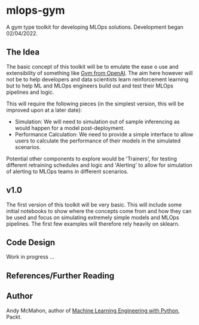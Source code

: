 # mlops-gym
A gym type toolkit for developing MLOps solutions. Development began 02/04/2022.

## The Idea
The basic concept of this toolkit will be to emulate the ease o use and extensibility of something like 
[Gym from OpenAI](https://gym.openai.com/). The aim here however will not be to help developers
and data scientists learn reinforcement learning but to help ML and MLOps engineers
build out and test their MLOps pipelines and logic.

This will require the following pieces (in the simplest version, this will be improved upon
at a later date):

- Simulation: We will need to simulation out of sample inferencing as would happen for a model post-deployment.
- Performance Calculation: We need to provide a simple interface to allow users to calculate the performance of their 
models in the simulated scenarios.

Potential other components to explore would be 'Trainers', for testing different retraining schedules and logic 
and 'Alerting' to allow for simulation of alerting to MLOps teams in different scenarios.


## v1.0
The first version of this toolkit will be very basic. This will include some initial notebooks
to show where the concepts come from and how they can be used and focus on simulating extremely
simple models and MLOps pipelines. The first few examples will therefore rely heavily on sklearn.

## Code Design
Work in progress ...

## References/Further Reading


## Author
Andy McMahon, author of [Machine Learning Engineering with Python](https://www.packtpub.com/product/machine-learning-engineering-with-python/9781801079259), Packt.
